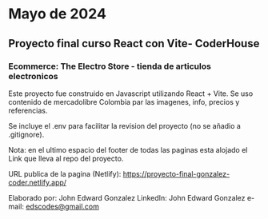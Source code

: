 # Mayo de 2024
## Proyecto final curso React con Vite- CoderHouse
### Ecommerce: The Electro Store - tienda de articulos electronicos


Este proyecto fue construido en Javascript utilizando React + Vite. Se uso contenido de mercadolibre Colombia par las imagenes, info, precios y referencias.

Se incluye el .env para facilitar la revision del proyecto (no se añadio a .gitignore).

Nota: en el ultimo espacio del footer de todas las paginas esta alojado el Link que lleva al repo del proyecto.

URL publica de la pagina (Netlify): https://proyecto-final-gonzalez-coder.netlify.app/



Elaborado por:
John Edward Gonzalez
LinkedIn: John Edward Gonzalez
e-mail: edscodes@gmail.com